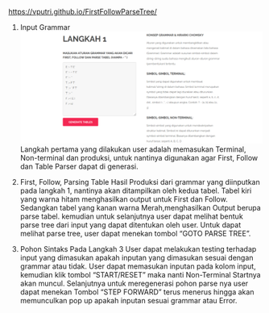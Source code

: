 https://vputri.github.io/FirstFollowParseTree/

1. Input Grammar
![logo](https://github.com/vikaputri/FirstFollowParseTree/blob/master/1.png)
Langkah pertama yang dilakukan user adalah memasukan Terminal, Non-terminal dan produksi, untuk nantinya digunakan agar First, Follow dan Table Parser dapat di generasi.

2. First, Follow, Parsing Table
Hasil Produksi dari grammar yang diinputkan pada langkah 1, nantinya akan ditampilkan oleh kedua tabel. Tabel kiri yang warna hitam menghasilkan output untuk First dan Follow. Sedangkan tabel yang kanan warna Merah,menghasilkan Output berupa parse tabel. kemudian untuk selanjutnya user dapat melihat bentuk parse tree dari input yang dapat ditentukan oleh user. Untuk dapat melihat parse tree, user dapat menekan tombol “GOTO PARSE TREE”.

3. Pohon Sintaks
Pada Langkah 3 User dapat melakukan testing terhadap input yang dimasukan apakah inputan yang dimasukan sesuai dengan grammar atau tidak. User dapat memasukan inputan pada kolom input, kemudian klik tombol “START/RESET” maka nanti Non-Terminal Startnya akan muncul. Selanjutnya untuk meregenerasi pohon parse nya user dapat menekan Tombol “STEP FORWARD” terus menerus hingga akan memunculkan pop up apakah inputan sesuai grammar atau Error.
